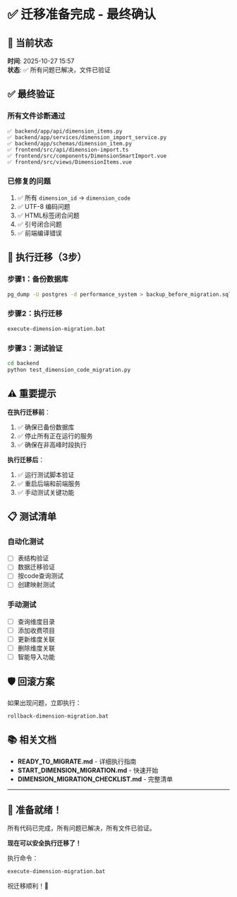 # ✅ 迁移准备完成 - 最终确认

## 🎯 当前状态

**时间**: 2025-10-27 15:57  
**状态**: ✅ 所有问题已解决，文件已验证

## ✅ 最终验证

### 所有文件诊断通过
```
✅ backend/app/api/dimension_items.py
✅ backend/app/services/dimension_import_service.py  
✅ backend/app/schemas/dimension_item.py
✅ frontend/src/api/dimension-import.ts
✅ frontend/src/components/DimensionSmartImport.vue
✅ frontend/src/views/DimensionItems.vue
```

### 已修复的问题
1. ✅ 所有 `dimension_id` → `dimension_code`
2. ✅ UTF-8 编码问题
3. ✅ HTML标签闭合问题
4. ✅ 引号闭合问题
5. ✅ 前端编译错误

## 🚀 执行迁移（3步）

### 步骤1：备份数据库
```bash
pg_dump -U postgres -d performance_system > backup_before_migration.sql
```

### 步骤2：执行迁移
```bash
execute-dimension-migration.bat
```

### 步骤3：测试验证
```bash
cd backend
python test_dimension_code_migration.py
```

## ⚠️ 重要提示

**在执行迁移前**：
1. ✅ 确保已备份数据库
2. ✅ 停止所有正在运行的服务
3. ✅ 确保在非高峰时段执行

**执行迁移后**：
1. ✅ 运行测试脚本验证
2. ✅ 重启后端和前端服务
3. ✅ 手动测试关键功能

## 📋 测试清单

### 自动化测试
- [ ] 表结构验证
- [ ] 数据迁移验证
- [ ] 按code查询测试
- [ ] 创建映射测试

### 手动测试
- [ ] 查询维度目录
- [ ] 添加收费项目
- [ ] 更新维度关联
- [ ] 删除维度关联
- [ ] 智能导入功能

## 🛡️ 回滚方案

如果出现问题，立即执行：
```bash
rollback-dimension-migration.bat
```

## 📚 相关文档

- **READY_TO_MIGRATE.md** - 详细执行指南
- **START_DIMENSION_MIGRATION.md** - 快速开始
- **DIMENSION_MIGRATION_CHECKLIST.md** - 完整清单

---

## 🎉 准备就绪！

所有代码已完成，所有问题已解决，所有文件已验证。

**现在可以安全执行迁移了！**

执行命令：
```bash
execute-dimension-migration.bat
```

祝迁移顺利！🚀
